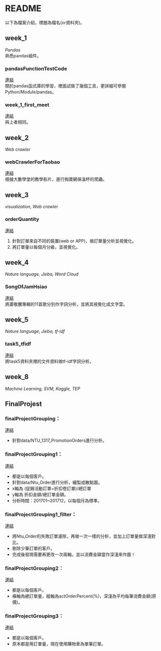 # README
以下為檔案介紹，標題為檔名(or資料夾)。  

## week_1  
*Pandas*  
熟悉pandas組件。  
### pandasFunctionTestCode  
[連結](week_1/pandasFunctionTestCode.ipynb)  
關於pandas函式庫的學習，裡面試做了幾個工具，更詳細可參閱Python/Module/pandas。  
### week_1_first_meet  
[連結](week_1/week_1_first_meet.ipynb)  
與上者相同。

## week_2  
*Web crawler*  
### webCrawlerForTaobao  
[連結](week_2/webCrawlerForTaobao.ipynb)  
根據大數學堂的教學影片，進行掏寶網保溫杯的爬蟲。   

## week_3  
*visualization, Web crawler*  
### orderQuantity  
[連結](week_3/orderQuantity.ipynb)  
1. 針對訂單來自不同的裝置(web or APP)，做訂單量分析並視覺化。  
2. 將訂單量以每個月分級，並視覺化。  

## week_4  
*Nature language, Jieba, Word Cloud*  
### SongOfJamHsiao  
[連結](week_4/SongOfJamHsiao.ipynb)  
將蕭敬騰專輯的11首歌分別作字詞分析，並將其視覺化成文字雲。

## week_5  
*Nature language, Jieba, tf-idf*  
### task5_tfidf  
[連結](week_5/task5_tfidf.ipynb)  
將task5資料夾裡的文件資料做tf-idf字詞分析。  

## week_8  
*Machine Learning, SVM, Kaggle, TEP*  


## FinalProjest  
### finalProjectGrouping：  
[連結](FinalProjest/finalProjectGrouping.ipynb)  
* 針對data/NTU_1317_PromotionOrders進行分析。  
### finalProjectGrouping1：  
[連結](FinalProjest/finalProjectGrouping1.ipynb)
* 都是以每個客戶。
* 針對data/Ntu_Order進行分析，繪製成散點圖。
* x軸為 (促銷活動訂單+折扣卷訂單)/總訂單
* y軸為 折扣金額/總訂單金額。
* 分析時間：201701~201712，以每個月為標準。
### finalProjectGrouping1_filter：
[連結](FinalProjest/finalProjectGrouping1_filter.ipynb)  
* 將Ntu_Order的失敗訂單濾除，再做一次一樣的分析，並加上訂單量做深淺對比。
* 剔除少筆訂單的客戶。
* 完成後發現需要再更改一次兩軸，並以消費金額當作深淺來作圖！
### finalProjectGrouping2：  
[連結](FinalProjest/finalProjectGrouping2.ipynb)  
* 都是以每個客戶。  
* 橫軸為總訂單量，縱軸為actOrderPercent(%)，深淺為平均每筆消費金額(原價)。  
### finalProjectGrouping3：  
[連結](FinalProjest/finalProjectGrouping3.ipynb)  
* 都是以每個客戶。  
* 原本都是用訂單量，現在使用購物車為單筆訂單。  
